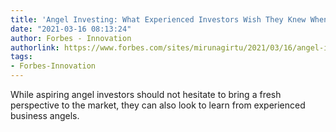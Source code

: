 ```yaml
---
title: 'Angel Investing: What Experienced Investors Wish They Knew When They Started'
date: "2021-03-16 08:13:24"
author: Forbes - Innovation
authorlink: https://www.forbes.com/sites/mirunagirtu/2021/03/16/angel-investing-what-experienced-investors-wish-they-knew-when-they-started/
tags:
- Forbes-Innovation
---
```

While aspiring angel investors should not hesitate to bring a fresh perspective to the market, they can also look to learn from experienced business angels.